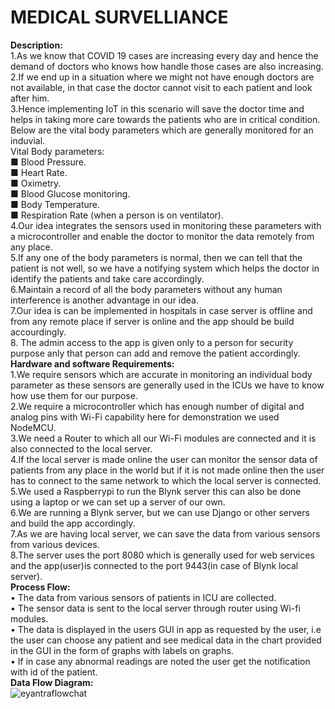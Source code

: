 **MEDICAL SURVELLIANCE** 
===============================================================
**Description:**        
1.As we know that COVID 19 cases are increasing every day and hence the demand of doctors who knows how handle those cases are also increasing.         
2.If we end up in a situation where we might not have enough doctors are not available, in that case the doctor cannot visit to each patient and look after him.      
3.Hence implementing IoT in this scenario will save the doctor time and helps in taking more care towards the patients who are in critical condition.       
Below are the vital body parameters which are generally monitored for an induvial.      
Vital Body parameters:      
■	Blood Pressure.             
■	Heart Rate.             
■	Oximetry.             
■	Blood Glucose monitoring.              
■	Body Temperature.                     
■	Respiration Rate (when a person is on ventilator).                        
4.Our idea integrates the sensors used in monitoring these parameters with a microcontroller and enable the doctor to monitor the data remotely from any place.                                         
5.If any one of the body parameters is normal, then we can tell that the patient is not well, so we have a notifying system which helps the doctor in identify the patients and take care accordingly.                                                    
6.Maintain a record of all the body parameters without any human interference is another advantage in our idea.  
7.Our idea is can be implemented in hospitals in case server is offline and from any remote place if server is online and the app should be build accourdingly.        
8. The admin access to the app is given only to a person for security purpose anly that person can add and remove the patient accordingly.        
**Hardware and software Requirements:**         
1.We require sensors which are accurate in monitoring an individual body parameter as these sensors are generally used in the ICUs we have to know how use them for our purpose.        
2.We require a microcontroller which has enough number of digital and analog pins with Wi-Fi capability here for demonstration we used NodeMCU.       
3.We need a Router to which all our Wi-Fi modules are connected and it is also connected to the local server.         
4.If the local server is made online the user can monitor the sensor data of patients from any place in the world but if it is not made online then the user has to connect to the same network to which the local server is connected.         
5.We used a Raspberrypi to run the Blynk server this can also be done using a laptop or we can set up a server of our own.        
6.We are running a Blynk server, but we can use Django or other servers and build the app accordingly.        
7.As we are having local server, we can save the data from various sensors from various devices.        
8.The server uses the port 8080 which is generally used for web services and the app(user)is connected to the port 9443(in case of Blynk local server).       
**Process Flow:**       
•	The data from various sensors of patients in ICU are collected.         
•	The sensor data is sent to the local server through router using Wi-fi modules.         
•	The data is displayed in the users GUI in app as requested by the user, i.e the user can choose any patient and see medical data in the chart provided in the GUI in the form of graphs with labels on graphs.        
•	If in case any abnormal readings are noted the user get the notification with id of the patient.        
**Data Flow Diagram:**              
![eyantraflowchat](https://user-images.githubusercontent.com/39476865/78749179-5c0d1e00-798b-11ea-8035-2b12b77c2056.jpg)







